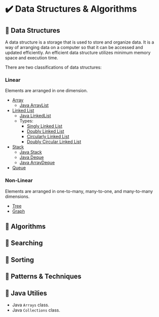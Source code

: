 # :heavy_check_mark: Data Structures & Algorithms

## :round_pushpin: Data Structures
A data structure is a storage that is used to store and organize data. It is a way of arranging data on a computer so that it can be accessed and updated efficiently. An efficient data structure utilizes minimum memory space and execution time.

There are two classifications of data structures:

### Linear
Elements are arranged in one dimension.
- [Array](./data-structures/linear/array.md)
  - [Java ArrayList](./data-structures/linear/java-arraylist.md)
- [Linked List](./data-structures/linear/linked-list.md)
  - [Java LinkedList](./data-structures/linear/java-linkedlist.md)
  - Types:
    - [Singly Linked List](./data-structures/linear/singly-linked-list.md)
    - [Doubly Linked List](./data-structures/linear/doubly-linked-list.md)
    - [Circularly Linked List](./data-structures/linear/circularly-linked-list.md)
    - [Doubly Circular Linked List](./data-structures/linear/doubly-circular-linked-list.md)
- [Stack](./data-structures/linear/stack/stack.md)
  - [Java Stack](./data-structures/linear/stack/java-stack.md)
  - [Java Deque](./data-structures/linear/stack/java-deque.md)
  - [Java ArrayDeque](./data-structures/linear/stack/java-arraydeque.md)
- [Queue](./data-structures/linear/queue/queue.md)

### Non-Linear
Elements are arranged in one-to-many, many-to-one, and many-to-many dimensions.
- [Tree](./data-structures/non-linear/tree.md)
- [Graph](./data-structures/non-linear/graph.md)

## :round_pushpin: Algorithms


## :round_pushpin: Searching


## :round_pushpin: Sorting


## :round_pushpin: Patterns & Techniques


## :round_pushpin: Java Utilies
- Java `Arrays` class.
- Java `Collections` class.
